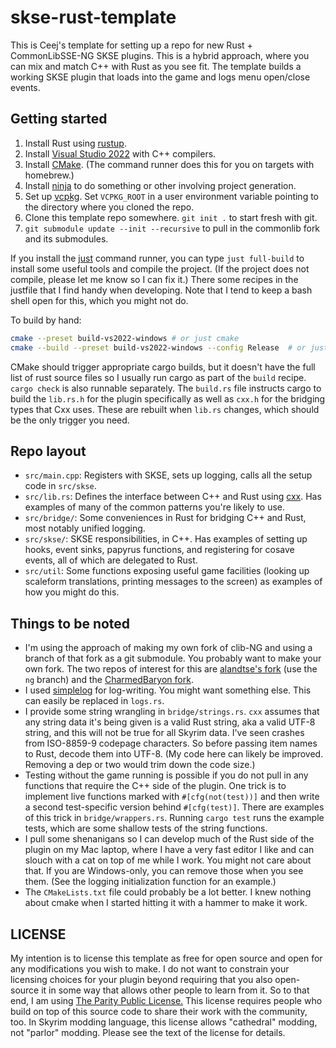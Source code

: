 # skse-rust-template

This is Ceej's template for setting up a repo for new Rust + CommonLibSSE-NG SKSE plugins. This is a hybrid approach, where you can mix and match C++ with Rust as you see fit. The template builds a working SKSE plugin that loads into the game and logs menu open/close events.

## Getting started

1. Install Rust using [rustup](https://rustup.rs).
2. Install [Visual Studio 2022](https://visualstudio.microsoft.com) with C++ compilers.
3. Install [CMake](https://cmake.org/download/). (The command runner does this for you on targets with homebrew.)
4. Install [ninja](https://ninja-build.org/) to do something or other involving project generation.
5. Set up [vcpkg](https://github.com/microsoft/vcpkg). Set `VCPKG_ROOT` in a user environment variable pointing to the directory where you cloned the repo.
6. Clone this template repo somewhere. `git init .` to start fresh with git.
7. `git submodule update --init --recursive` to pull in the commonlib fork and its submodules.

If you install the [just](https://just.systems) command runner, you can type `just full-build` to install some useful tools and compile the project. (If the project does not compile, please let me know so I can fix it.) There some recipes in the justfile that I find handy when developing. Note that I tend to keep a bash shell open for this, which you might not do.

To build by hand:

```sh
cmake --preset build-vs2022-windows # or just cmake
cmake --build --preset build-vs2022-windows --config Release  # or just build
```

CMake should trigger appropriate cargo builds, but it doesn't have the full list of rust source files so I usually run cargo as part of the `build` recipe. `cargo check` is also runnable separately. The `build.rs` file instructs cargo to build the `lib.rs.h` for the plugin specifically as well as `cxx.h` for the bridging types that Cxx uses. These are rebuilt when `lib.rs` changes, which should be the only trigger you need.

## Repo layout

* `src/main.cpp`: Registers with SKSE, sets up logging, calls all the setup code in `src/skse`.
* `src/lib.rs`: Defines the interface between C++ and Rust using [cxx](https://cxx.rs). Has examples of many of the common patterns you're likely to use.
* `src/bridge/`: Some conveniences in Rust for bridging C++ and Rust, most notably unified logging.
* `src/skse/`: SKSE responsibilities, in C++. Has examples of setting up hooks, event sinks, papyrus functions, and registering for cosave events, all of which are delegated to Rust.
* `src/util`: Some functions exposing useful game facilities (looking up scaleform translations, printing messages to the screen) as examples of how you might do this.

## Things to be noted

- I'm using the approach of making my own fork of clib-NG and using a branch of that fork as a git submodule. You probably want to make your own fork. The two repos of interest for this are [alandtse's fork](https://github.com/alandtse/CommonLibVR/) (use the `ng` branch) and the [CharmedBaryon fork](https://github.com/CharmedBaryon/CommonLibSSE-NG).
- I used [simplelog](https://lib.rs/crates/simplelog) for log-writing. You might want something else. This can easily be replaced in `logs.rs`.
- I provide some string wrangling in `bridge/strings.rs`. `cxx` assumes that any string data it's being given is a valid Rust string, aka a valid UTF-8 string, and this will not be true for all Skyrim data. I've seen crashes from ISO-8859-9 codepage characters. So before passing item names to Rust, decode them into UTF-8. (My code here can likely be improved. Removing a dep or two would trim down the code size.)
- Testing without the game running is possible if you do not pull in any functions that require the C++ side of the plugin. One trick is to implement live functions marked with `#[cfg(not(test))]` and then write a second test-specific version behind `#[cfg(test)]`. There are examples of this trick in `bridge/wrappers.rs`. Running `cargo test` runs the example tests, which are some shallow tests of the string functions.
- I pull some shenanigans so I can develop much of the Rust side of the plugin on my Mac laptop, where I have a very fast editor I like and can slouch with a cat on top of me while I work. You might not care about that. If you are Windows-only, you can remove those when you see them. (See the logging initialization function for an example.)
- The `CMakeLists.txt` file could probably be a lot better. I knew nothing about cmake when I started hitting it with a hammer to make it work.

## LICENSE

My intention is to license this template as free for open source and open for any modifications you wish to make. I do not want to constrain your licensing choices for your plugin beyond requiring that you also open-source it in some way that allows other people to learn from it. So to that end, I am using [The Parity Public License.](https://paritylicense.com) This license requires people who build on top of this source code to share their work with the community, too. In Skyrim modding language, this license allows "cathedral" modding, not "parlor" modding. Please see the text of the license for details.

